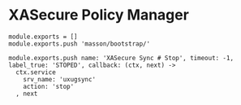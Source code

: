 

# XASecure Policy Manager

    module.exports = []
    module.exports.push 'masson/bootstrap/'

    module.exports.push name: 'XASecure Sync # Stop', timeout: -1, label_true: 'STOPED', callback: (ctx, next) ->
      ctx.service
        srv_name: 'uxugsync'
        action: 'stop'
      , next
      

